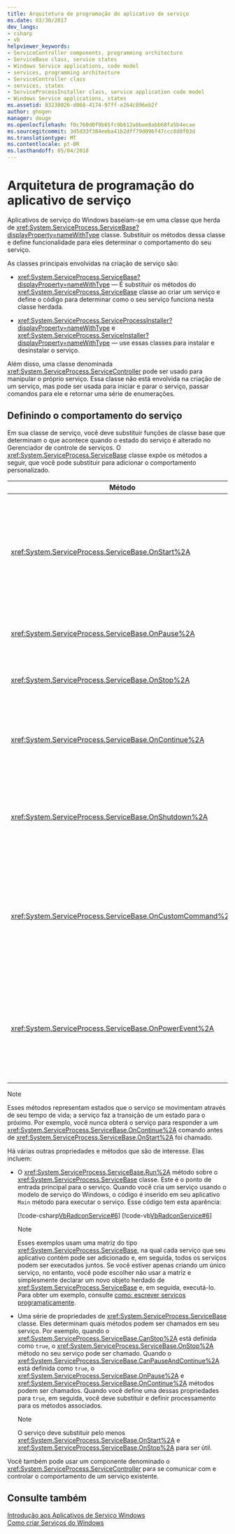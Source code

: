 ```yaml
---
title: Arquitetura de programação do aplicativo de serviço
ms.date: 03/30/2017
dev_langs:
- csharp
- vb
helpviewer_keywords:
- ServiceController components, programming architecture
- ServiceBase class, service states
- Windows Service applications, code model
- services, programming architecture
- ServiceController class
- services, states
- ServiceProcessInstaller class, service application code model
- Windows Service applications, states
ms.assetid: 83230026-d068-4174-97ff-e264c896eb2f
author: ghogen
manager: douge
ms.openlocfilehash: f0c760d0f9b65fc9b612a8bee8abb68fa5b4ecae
ms.sourcegitcommit: 3d5d33f384eeba41b2dff79d096f47ccc8d8f03d
ms.translationtype: MT
ms.contentlocale: pt-BR
ms.lasthandoff: 05/04/2018
---
```

# <a name="service-application-programming-architecture"></a>Arquitetura de programação do aplicativo de serviço
Aplicativos de serviço do Windows baseiam-se em uma classe que herda de <xref:System.ServiceProcess.ServiceBase?displayProperty=nameWithType> classe. Substituir os métodos dessa classe e define funcionalidade para eles determinar o comportamento do seu serviço.  
  
 As classes principais envolvidas na criação de serviço são:  
  
-   <xref:System.ServiceProcess.ServiceBase?displayProperty=nameWithType> — É substituir os métodos do <xref:System.ServiceProcess.ServiceBase> classe ao criar um serviço e define o código para determinar como o seu serviço funciona nesta classe herdada.  
  
-   <xref:System.ServiceProcess.ServiceProcessInstaller?displayProperty=nameWithType> e <xref:System.ServiceProcess.ServiceInstaller?displayProperty=nameWithType> — use essas classes para instalar e desinstalar o serviço.  
  
 Além disso, uma classe denominada <xref:System.ServiceProcess.ServiceController> pode ser usado para manipular o próprio serviço. Essa classe não está envolvida na criação de um serviço, mas pode ser usada para iniciar e parar o serviço, passar comandos para ele e retornar uma série de enumerações.  
  
## <a name="defining-your-services-behavior"></a>Definindo o comportamento do serviço  
 Em sua classe de serviço, você deve substituir funções de classe base que determinam o que acontece quando o estado do serviço é alterado no Gerenciador de controle de serviços. O <xref:System.ServiceProcess.ServiceBase> classe expõe os métodos a seguir, que você pode substituir para adicionar o comportamento personalizado.  
  
|Método|Substituir para|  
|------------|-----------------|  
|<xref:System.ServiceProcess.ServiceBase.OnStart%2A>|Indica quais ações devem ser tomadas quando o serviço é iniciado. Você deve escrever o código neste procedimento para seu serviço para realizar um trabalho útil.|  
|<xref:System.ServiceProcess.ServiceBase.OnPause%2A>|Indica o que deve acontecer quando o serviço está em pausa.|  
|<xref:System.ServiceProcess.ServiceBase.OnStop%2A>|Indica o que deve acontecer quando o serviço é interrompido.|  
|<xref:System.ServiceProcess.ServiceBase.OnContinue%2A>|Indica o que deve acontecer quando o serviço continua o funcionamento normal após ser pausado.|  
|<xref:System.ServiceProcess.ServiceBase.OnShutdown%2A>|Indica o que deve acontecer antes de seu sistema desligado, se seu serviço estiver em execução no momento.|  
|<xref:System.ServiceProcess.ServiceBase.OnCustomCommand%2A>|Indica o que deve acontecer quando o serviço recebe um comando personalizado. Para obter mais informações sobre comandos personalizados, consulte o MSDN online.|  
|<xref:System.ServiceProcess.ServiceBase.OnPowerEvent%2A>|Indica como o serviço deve responder quando um evento de gerenciamento de energia é recebido, como uma bateria fraca ou operação de suspensão.|  
  
> [!NOTE]
>  Esses métodos representam estados que o serviço se movimentam através de seu tempo de vida; a serviço faz a transição de um estado para o próximo. Por exemplo, você nunca obterá o serviço para responder a um <xref:System.ServiceProcess.ServiceBase.OnContinue%2A> comando antes de <xref:System.ServiceProcess.ServiceBase.OnStart%2A> foi chamado.  
  
 Há várias outras propriedades e métodos que são de interesse. Elas incluem:  
  
-   O <xref:System.ServiceProcess.ServiceBase.Run%2A> método sobre o <xref:System.ServiceProcess.ServiceBase> classe. Este é o ponto de entrada principal para o serviço. Quando você cria um serviço usando o modelo de serviço do Windows, o código é inserido em seu aplicativo `Main` método para executar o serviço. Esse código tem esta aparência:  
  
     [!code-csharp[VbRadconService#6](../../../samples/snippets/csharp/VS_Snippets_VBCSharp/VbRadconService/CS/MyNewService.cs#6)]
     [!code-vb[VbRadconService#6](../../../samples/snippets/visualbasic/VS_Snippets_VBCSharp/VbRadconService/VB/MyNewService.vb#6)]  
  
    > [!NOTE]
    >  Esses exemplos usam uma matriz do tipo <xref:System.ServiceProcess.ServiceBase>, na qual cada serviço que seu aplicativo contém pode ser adicionado e, em seguida, todos os serviços podem ser executados juntos. Se você estiver apenas criando um único serviço, no entanto, você pode escolher não usar a matriz e simplesmente declarar um novo objeto herdado de <xref:System.ServiceProcess.ServiceBase> e, em seguida, executá-lo. Para obter um exemplo, consulte [como: escrever serviços programaticamente](../../../docs/framework/windows-services/how-to-write-services-programmatically.md).  
  
-   Uma série de propriedades de <xref:System.ServiceProcess.ServiceBase> classe. Eles determinam quais métodos podem ser chamados em seu serviço. Por exemplo, quando o <xref:System.ServiceProcess.ServiceBase.CanStop%2A> está definida como `true`, o <xref:System.ServiceProcess.ServiceBase.OnStop%2A> método no seu serviço pode ser chamado. Quando o <xref:System.ServiceProcess.ServiceBase.CanPauseAndContinue%2A> está definida como `true`, o <xref:System.ServiceProcess.ServiceBase.OnPause%2A> e <xref:System.ServiceProcess.ServiceBase.OnContinue%2A> métodos podem ser chamados. Quando você define uma dessas propriedades para `true`, em seguida, você deve substituir e definir processamento para os métodos associados.  
  
    > [!NOTE]
    >  O serviço deve substituir pelo menos <xref:System.ServiceProcess.ServiceBase.OnStart%2A> e <xref:System.ServiceProcess.ServiceBase.OnStop%2A> para ser útil.  
  
 Você também pode usar um componente denominado o <xref:System.ServiceProcess.ServiceController> para se comunicar com e controlar o comportamento de um serviço existente.  
  
## <a name="see-also"></a>Consulte também  
 [Introdução aos Aplicativos de Serviço Windows](../../../docs/framework/windows-services/introduction-to-windows-service-applications.md)  
 [Como criar Serviços do Windows](../../../docs/framework/windows-services/how-to-create-windows-services.md)
